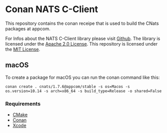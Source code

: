 # Conan NATS C-Client

This repository contains the conan receipe that is used to build the CNats packages at appcom.

For Infos about the NATS C-Client library please visit [Github](https://github.com/nats-io/cnats).
The library is licensed under the [Apache 2.0 License](https://github.com/nats-io/cnats/blob/master/LICENSE).
This repository is licensed under the [MIT License](LICENSE).

## macOS

To create a package for macOS you can run the conan command like this:

`conan create . cnats/1.7.6@appcom/stable -s os=Macos -s os.version=10.14 -s arch=x86_64 -s build_type=Release -o shared=False`

### Requirements

* [CMake](https://cmake.org/)
* [Conan](https://conan.io/)
* [Xcode](https://developer.apple.com/xcode/)
